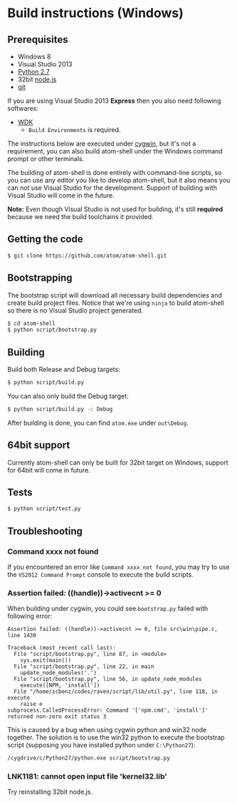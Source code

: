 # Build instructions (Windows)

## Prerequisites

* Windows 8
* Visual Studio 2013
* [Python 2.7](http://www.python.org/download/releases/2.7/)
* 32bit [node.js](http://nodejs.org/)
* [git](http://git-scm.com)

If you are using Visual Studio 2013 __Express__ then you also need following
softwares:

* [WDK](http://www.microsoft.com/en-us/download/details.aspx?id=11800)
  * `Build Environments` is required.

The instructions below are executed under [cygwin](http://www.cygwin.com),
but it's not a requirement, you can also build atom-shell under the Windows
command prompt or other terminals.

The building of atom-shell is done entirely with command-line scripts, so you
can use any editor you like to develop atom-shell, but it also means you can
not use Visual Studio for the development. Support of building with Visual
Studio will come in the future.

**Note:** Even though Visual Studio is not used for building, it's still
**required** because we need the build toolchains it provided.

## Getting the code

```bash
$ git clone https://github.com/atom/atom-shell.git
```

## Bootstrapping

The bootstrap script will download all necessary build dependencies and create
build project files. Notice that we're using `ninja` to build atom-shell so
there is no Visual Studio project generated.

```bash
$ cd atom-shell
$ python script/bootstrap.py
```

## Building

Build both Release and Debug targets:

```bash
$ python script/build.py
```

You can also only build the Debug target:

```bash
$ python script/build.py -c Debug
```

After building is done, you can find `atom.exe` under `out\Debug`.

## 64bit support

Currently atom-shell can only be built for 32bit target on Windows, support for
64bit will come in future.

## Tests

```bash
$ python script/test.py
```

## Troubleshooting

### Command xxxx not found

If you encountered an error like `Command xxxx not found`, you may try to use
the `VS2012 Command Prompt` console to execute the build scripts.

### Assertion failed: ((handle))->activecnt >= 0

When building under cygwin, you could see `bootstrap.py` failed with following
error:

```
Assertion failed: ((handle))->activecnt >= 0, file src\win\pipe.c, line 1430

Traceback (most recent call last):
  File "script/bootstrap.py", line 87, in <module>
    sys.exit(main())
  File "script/bootstrap.py", line 22, in main
    update_node_modules('.')
  File "script/bootstrap.py", line 56, in update_node_modules
    execute([NPM, 'install'])
  File "/home/zcbenz/codes/raven/script/lib/util.py", line 118, in execute
    raise e
subprocess.CalledProcessError: Command '['npm.cmd', 'install']' returned non-zero exit status 3
```

This is caused by a bug when using cygwin python and win32 node together. The
solution is to use the win32 python to execute the bootstrap script (supposing
you have installed python under `C:\Python27`):

```bash
/cygdrive/c/Python27/python.exe script/bootstrap.py
```

### LNK1181: cannot open input file 'kernel32.lib'

Try reinstalling 32bit node.js.
